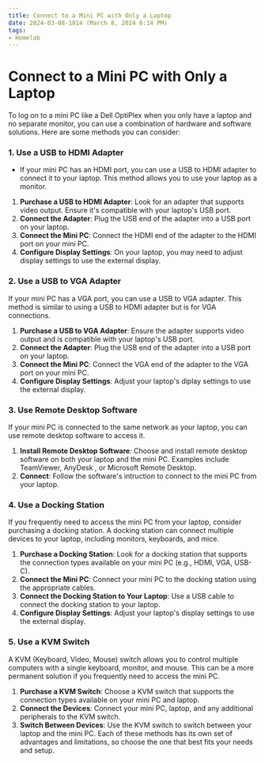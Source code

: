 ```yaml
---
title: Connect to a Mini PC with Only a Laptop
date: 2024-03-08-1814 (March 8, 2024 6:14 PM)
tags: 
- Homelab
---
```


# Connect to a Mini PC with Only a Laptop
To log on to a mini PC like a Dell OptiPlex when you only have a laptop and no separate monitor, you can use a combination of hardware and software
 solutions. Here are some methods you can consider:
### 1. Use a USB to HDMI Adapter
- If your mini PC has an HDMI port, you can use a USB to HDMI adapter to connect it to your laptop. This method allows you to use your laptop as a monitor.
1. **Purchase a USB to HDMI Adapter**: Look for an adapter that supports video output. Ensure it's compatible with your laptop's USB port.
2. **Connect the Adapter**: Plug the USB end of the adapter into a USB port on your laptop.
3. **Connect the Mini PC**: Connect the HDMI end of the adapter to the HDMI port on your mini PC.
4. **Configure Display Settings**: On your laptop, you may need to adjust display settings to use the external display.
### 2. Use a USB to VGA Adapter
If your mini PC has a VGA port, you can use a USB to VGA adapter. This method is similar to using a USB to HDMI adapter but is for VGA connections.
1. **Purchase a USB to VGA Adapter**: Ensure the adapter supports video output and is compatible with your laptop's USB port.
2. **Connect the Adapter**: Plug the USB end of the adapter into a USB port on your laptop.
3. **Connect the Mini PC**: Connect the VGA end of the adapter to the VGA port on your mini PC.
4. **Configure Display Settings**: Adjust your laptop's diplay settings to use the external display.
### 3. Use Remote Desktop Software
If your mini PC is connected to the same network as your laptop, you can use remote desktop software to access it.
1. **Install Remote Desktop Software**: Choose and install remote desktop software on both your laptop and the mini PC. Examples include TeamViewer, AnyDesk
, or Microsoft Remote Desktop.
2. **Connect**: Follow the software's intruction to connect to the mini PC from your laptop.
### 4. Use a Docking Station
If you frequently need to access the mini PC from your laptop, consider purchasing a docking station. A docking station can connect multiple devices to your
 laptop, including monitors, keyboards, and mice.
1. **Purchase a Docking Station**: Look for a docking station that supports the connection types available on your mini PC (e.g., HDMI, VGA, USB-C).
2. **Connect the Mini PC**: Connect your mini PC to the docking station using the appropriate cables.
3. **Connect the Docking Station to Your Laptop**: Use a USB cable to connect the docking station to your laptop.
4. **Configure Display Settings**: Adjust your laptop's display settings to use the external display.
### 5. Use a KVM Switch
A KVM (Keyboard, Video, Mouse) switch allows you to control multiple computers with a single keyboard, monitor, and mouse. This can be a more permanent solution if you frequently need to access the mini PC.
1. **Purchase a KVM Switch**: Choose a KVM switch that supports the connection types available on your mini PC and laptop.
2. **Connect the Devices**: Connect your mini PC, laptop, and any additional peripherals to the KVM switch.
3. **Switch Between Devices**: Use the KVM switch to switch between your laptop and the mini PC.
Each of these methods has its own set of advantages and limitations, so choose the one that best fits your needs and setup.
